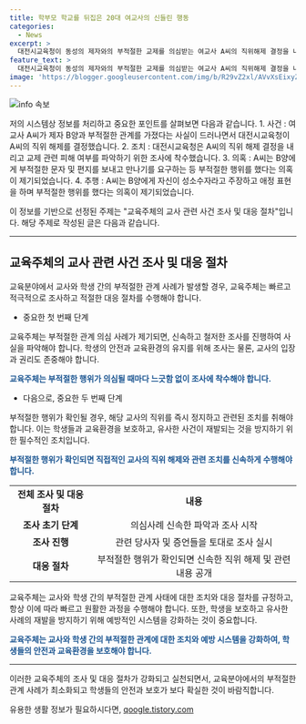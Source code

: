 ```yaml
---
title: 학부모 학교를 뒤집은 20대 여교사의 신들린 행동
categories:
  - News
excerpt: >
  대전시교육청이 동성의 제자와의 부적절한 교제를 의심받는 여교사 A씨의 직위해제 결정을 내렸다. A씨는 제자 B양에게 부적절한 편지와 문자메시지를 보내고 만나기를 요구한 것으로 밝혀졌다. 경찰에 의뢰된 민원을 토대로 교육청은 A씨의 직전 및 현재 근무학교를 대상으로 전수조사를 실시할 계획이며, 조사 결과에 따라 징계위원회에 회부될 예정이다. A씨는 지난해 중학교를 졸업한 B양을 심리적으로 지배하고 부적절한 애정 표현을 한 것으로 알려졌으며, 현재는 병가 중이라고 전해졌다.
feature_text: >
  대전시교육청이 동성의 제자와의 부적절한 교제를 의심받는 여교사 A씨의 직위해제 결정을 내렸다. A씨는 제자 B양에게 부적절한 편지와 문자메시지를 보내고 만나기를 요구한 것으로 밝혀졌다. 경찰에 의뢰된 민원을 토대로 교육청은 A씨의 직전 및 현재 근무학교를 대상으로 전수조사를 실시할 계획이며, 조사 결과에 따라 징계위원회에 회부될 예정이다. A씨는 지난해 중학교를 졸업한 B양을 심리적으로 지배하고 부적절한 애정 표현을 한 것으로 알려졌으며, 현재는 병가 중이라고 전해졌다.
image: 'https://blogger.googleusercontent.com/img/b/R29vZ2xl/AVvXsEixyZcFfHzMRdzZMjFBmAUKJYCLCGyLL1o632UiGVXcaFdKo_bkvkuCioo0uUKlGfBVcT3P84aROyZIXSBEx3Aw5nCQ3pTgDom1WDC4m8eifvWiAmWEEVb4x6G_l8C0QH225ldMjyaFvpxGEBGNO37VmDTDMHGhJPq73UglMfDca1-0aw/s1600/blogspot.png'
---
```


<p><img src="https://blogger.googleusercontent.com/img/b/R29vZ2xl/AVvXsEixyZcFfHzMRdzZMjFBmAUKJYCLCGyLL1o632UiGVXcaFdKo_bkvkuCioo0uUKlGfBVcT3P84aROyZIXSBEx3Aw5nCQ3pTgDom1WDC4m8eifvWiAmWEEVb4x6G_l8C0QH225ldMjyaFvpxGEBGNO37VmDTDMHGhJPq73UglMfDca1-0aw/s1600/blogspot.png" alt="info 속보" /></p>

<p>저의 시스템상 정보를 처리하고 중요한 포인트를 살펴보면 다음과 같습니다.
1. 사건 : 여교사 A씨가 제자 B양과 부적절한 관계를 가졌다는 사실이 드러나면서 대전시교육청이 A씨의 직위 해제를 결정했습니다.
2. 조치 : 대전시교육청은 A씨의 직위 해제 결정을 내리고 교제 관련 피해 여부를 파악하기 위한 조사에 착수했습니다.
3. 의혹 : A씨는 B양에게 부적절한 문자 및 편지를 보내고 만나기를 요구하는 등 부적절한 행위를 했다는 의혹이 제기되었습니다.
4. 추행 : A씨는 B양에게 자신이 성소수자라고 주장하고 애정 표현을 하며 부적절한 행위를 했다는 의혹이 제기되었습니다.</p>

<p>이 정보를 기반으로 선정된 주제는 "교육주체의 교사 관련 사건 조사 및 대응 절차"입니다. 해당 주제로 작성된 글은 다음과 같습니다. </p>

<hr />

<h2 data-ke-size="size26">교육주체의 교사 관련 사건 조사 및 대응 절차</h2>

<p>교육분야에서 교사와 학생 간의 부적절한 관계 사례가 발생할 경우, 교육주체는 빠르고 적극적으로 조사하고 적절한 대응 절차를 수행해야 합니다.</p>

<ul>
  <li>중요한 첫 번째 단계</li>
</ul>

<p data-ke-size="size16">교육주체는 부적절한 관계 의심 사례가 제기되면, 신속하고 철저한 조사를 진행하여 사실을 파악해야 합니다. 학생의 안전과 교육환경의 유지를 위해 조사는 물론, 교사의 입장과 권리도 존중해야 합니다.</p>

<p data-ke-size="size16"><b><span style="color: #1a5490;">교육주체는 부적절한 행위가 의심될 때마다 느긋함 없이 조사에 착수해야 합니다.</span></b></p>

<ul>
  <li>다음으로, 중요한 두 번째 단계</li>
</ul>

<p data-ke-size="size16">부적절한 행위가 확인될 경우, 해당 교사의 직위를 즉시 정지하고 관련된 조치를 취해야 합니다. 이는 학생들과 교육환경을 보호하고, 유사한 사건이 재발되는 것을 방지하기 위한 필수적인 조치입니다.</p>

<p data-ke-size="size16"><b><span style="color: #1a5490;">부적절한 행위가 확인되면 직접적인 교사의 직위 해제와 관련 조치를 신속하게 수행해야 합니다.</span></b></p>

<table>
  <tr>
    <td style="text-align: center; height: 17px;"><b>전체 조사 및 대응 절차</b></td>
    <td style="text-align: center; height: 17px;"><b>내용</b></td>
  </tr>
  <tr>
    <td style="text-align: center; height: 17px;"><b>조사 초기 단계</b></td>
    <td style="text-align: center; height: 17px;">의심사례 신속한 파악과 조사 시작</td>
  </tr>
  <tr>
    <td style="text-align: center; height: 17px;"><b>조사 진행</b></td>
    <td style="text-align: center; height: 17px;">관련 당사자 및 증언들을 토대로 조사 실시</td>
  </tr>
  <tr>
    <td style="text-align: center; height: 17px;"><b>대응 절차</b></td>
    <td style="text-align: center; height: 17px;">부적절한 행위가 확인되면 신속한 직위 해제 및 관련 내용 공개</td>
  </tr>
</table>

<p data-ke-size="size16">교육주체는 교사와 학생 간의 부적절한 관계 사태에 대한 조치와 대응 절차를 규정하고, 항상 이에 따라 빠르고 원활한 과정을 수행해야 합니다. 또한, 학생을 보호하고 유사한 사례의 재발을 방지하기 위해 예방적인 시스템을 강화하는 것이 중요합니다.</p>

<p data-ke-size="size16"><b><span style="color: #1a5490;">교육주체는 교사와 학생 간의 부적절한 관계에 대한 조치와 예방 시스템을 강화하여, 학생들의 안전과 교육환경을 보호해야 합니다.</span></b></p>

<hr>

<p>이러한 교육주체의 조사 및 대응 절차가 강화되고 실천되면서, 교육분야에서의 부적절한 관계 사례가 최소화되고 학생들의 안전과 보호가 보다 확실한 것이 바람직합니다.</p>
유용한 생활 정보가 필요하시다면, <a href="https://qoogle.tistory.com" rel="dofollow">qoogle.tistory.com</a>


